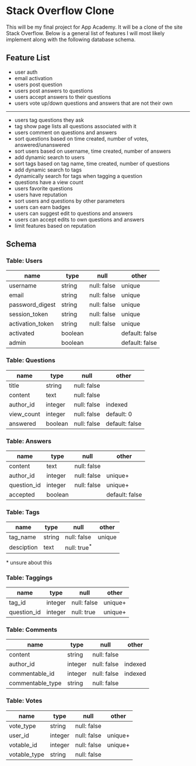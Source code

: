 Stack Overflow Clone
===
This will be my final project for App Academy. It will be a clone of the site Stack Overflow. Below is a general list of features I will most likely implement along with the following database schema.

Feature List
-----
- user auth
- email activation
- users post question
- users post answers to questions
- users accept answers to their questions
- users vote up/down questions and answers that are not their own

------------------------------------------------------------------
- users tag questions they ask
- tag show page lists all questions associated with it
- users comment on questions and answers
- sort questions based on time created, number of votes, answered/unanswered
- sort users based on username, time created, number of answers
- add dynamic search to users
- sort tags based on tag name, time created, number of questions
- add dynamic search to tags
- dynamically search for tags when tagging a question
- questions have a view count
- users favorite questions
- users have reputation
- sort users and questions by other parameters
- users can earn badges
- users can suggest edit to questions and answers
- users can accept edits to own questions and answers
- limit features based on reputation

Schema
-----

### Table: Users
name | type | null | other
--- | --- | --- | ---
username | string | null: false | unique
email | string | null: false | unique
password_digest | string | null: false | unique
session_token | string | null: false | unique
activation_token | string | null: false | unique
activated | boolean |  | default: false
admin | boolean |  | default: false

### Table: Questions
name | type | null | other
--- | --- | --- | ---
title | string | null: false |
content | text | null: false |
author_id | integer | null: false | indexed
view_count | integer | null: false | default: 0
answered | boolean | null: false | default: false

### Table: Answers
name | type | null | other
--- | --- | --- | ---
content | text | null: false |
author_id | integer | null: false | unique+
question_id | integer | null: false | unique+
accepted | boolean |  | default: false

### Table: Tags
name | type | null | other
--- | --- | --- | ---
tag_name | string | null: false | unique
desciption | text | null: true<sup>\*</sup> |
\* unsure about this

### Table: Taggings
name | type | null | other
--- | --- | --- | ---
tag_id | integer | null: false | unique+
question_id | integer | null: true | unique+

### Table: Comments
name | type | null | other
--- | --- | --- | ---
content | string | null: false |
author_id | integer | null: false | indexed
commentable_id | integer | null: false | indexed
commentable_type | string | null: false |

### Table: Votes
name | type | null | other
--- | --- | --- | ---
vote_type | string | null: false |
user_id | integer | null: false | unique+
votable_id | integer | null: false | unique+
votable_type | string | null: false |
